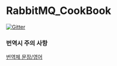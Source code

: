 # RabbitMQ_CookBook
[![Gitter](https://badges.gitter.im/Join%20Chat.svg)](https://gitter.im/hyeonjae/RabbitMQ_CookBook?utm_source=badge&utm_medium=badge&utm_campaign=pr-badge&utm_content=badge)



### 번역시 주의 사항
[번역체 문장/영어](https://namu.wiki/w/%EB%B2%88%EC%97%AD%EC%B2%B4%20%EB%AC%B8%EC%9E%A5/%EC%98%81%EC%96%B4)
